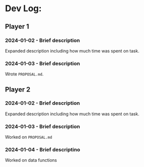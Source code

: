 # Dev Log:

## Player 1

### 2024-01-02 - Brief description
Expanded description including how much time was spent on task.

### 2024-01-03 - Brief description
Wrote `PROPOSAL.md`.

## Player 2

### 2024-01-02 - Brief description
Expanded description including how much time was spent on task.

### 2024-01-03 - Brief description
Worked on `PROPOSAL.md`

### 2024-01-04 - Brief descriptino
Worked on data functions
